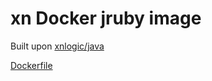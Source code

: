 # xn Docker jruby image 

Built upon [xnlogic/java](https://registry.hub.docker.com/u/xnlogic/java/)

[Dockerfile](https://raw.githubusercontent.com/xnlogic/docker-java/master/Dockerfile)

